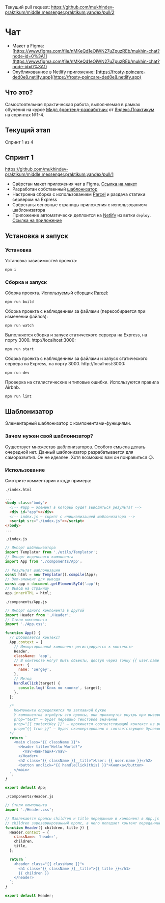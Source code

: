 Текущий pull request: https://github.com/mukhindev-praktikum/middle.messenger.praktikum.yandex/pull/2

# Чат

* Макет в Figma: [https://www.figma.com/file/nMKeQd1eOiWN27uZpuzREb/mukhin-chat?node-id=0%3A1](https://www.figma.com/file/nMKeQd1eOiWN27uZpuzREb/mukhin-chat?node-id=0%3A1)
* Опубликованное в Netlify приложение: [https://frosty-poincare-ded0e8.netlify.app](https://frosty-poincare-ded0e8.netlify.app)

## Что это?

Cамостоятельная практическая работа, выполняемая в рамках обучения на курсе [Мидл фронтенд-разработчик](https://praktikum.yandex.ru/middle-frontend/) от [Яндекс.Практикум](https://praktikum.yandex.ru) на спринтах №1-4.

## Текущий этап

Спринт 1 из 4

## Спринт 1

https://github.com/mukhindev-praktikum/middle.messenger.praktikum.yandex/pull/1
* Свёрстан макет приложения чат в Figma. [Ссылка на макет](https://www.figma.com/file/nMKeQd1eOiWN27uZpuzREb/mukhin-chat?node-id=0%3A1)
* Разработан собственный [шаблонизатор](#шаблонизатор)
* Настроена сборка с использованием [Parcel](https://parceljs.org/) и раздача статики сервером на Express
* Свёрстаны основные страницы приложения с использованием шаблонизатора
* Приложение автоматически деплоится на [Netlify](https://www.netlify.com/) из ветки `deploy`. [Ссылка на приложение](https://frosty-poincare-ded0e8.netlify.app)

## Установка и запуск

### Установка

Установка зависимостей проекта:

```bash
npm i
```

### Сборка и запуск

Сборка проекта. Используемый сборщик [Parcel](https://parceljs.org/):

```bash
npm run build
```

Сборка проекта с наблюдением за файлами (пересобирается при изменении файлов):

```bash
npm run watch
```

Выполняется сборка и запуск статического сервера на Express, на порту 3000. http://localhost:3000:

```bash
npm run start
```

Сборка проекта с наблюдением за файлами и запуск статического сервера на Express, на порту 3000. http://localhost:3000:

```bash
npm run dev
```

Проверка на стилистические и типовые ошибки. Используются правила Airbnb.

```bash
npm run lint
```

## Шаблонизатор

Элементарный шаблонизатор с компонентами-функциями.

### Зачем нужен свой шаблонизатор?

Существует множество шаблонизаторов. Особого смысла делать очередной нет.
Данный шаблонизатор разрабатывается для саморазвития. Он не идеален. Хотя возможно вам он понравиться 😉.

### Использование

Смотрите комментарии к коду примера:

`./index.html`

```html
...
<body class="body">
  <!-- #app — элемент в который будет выводиться результат -->
  <div id="app"></div>
  <!-- index.js — скрипт с инициализацией шаблонизатора -->
  <script src="./index.js"></script>
</body>
...
```

`./index.js`

```js
// Импорт шаблонизатора
import Templator from './utils/Templator';
// Импорт индексного компонента
import App from './components/App';

// Результат шаблонизации
const html = new Templator().compile(App);
// Dom-элемент для вывода
const app = document.getElementById('app');
// Вывод на страницу
app.innerHTML = html;
```

`./components/App.js`

```js
// Импорт одного компонента в другой
import Header from './Header';
// Стили компонента
import './App.css';

function App() {
  // Добавляется контекст
  App.context = {
    // Импортированый компонент регистрируется к контексте
    Header,
    className: 'app',
    // В контексте могут быть объекты, доступ через точку {{ user.name }}
    user: {
      name: 'Sergey',
    },
    // Метод
    handleClick(target) {
      console.log('Клик по кнопке', target);
    },
  };

  /* 
    Компоненты определяются по заглавной букве
    У компонентов атрибуты это пропсы, они прокинутся внутрь при вызове компонента
    prop="text" — будет передано текстовое значение
    prop="{{ contextKey }}" — прокинется соответствующий контекст из родителя
    prop="{{ true }}" — будет сконвертировано в соответствующее булевое значение
  */
  return `
    <main class="{{ className }}">
      <Header title="Hello World!">
        <nav>Навигация</nav>
      </Header>
      <h2 class="{{ className }}__title">User: {{ user.name }}</h2>
      <button onclick="{{ handleClick(this) }}">Кнопка</button>
    </main>
  `;
}

export default App;
```

`./components/Header.js`

```js
// Стили компонента
import './Header.css';

// Извлекаются пропсы children и title переданные в компонент в App.js
// children зарезервированный пропс, в него попадает контент переданный между тегами компонента
function Header({ children, title }) {
  Header.context = {
    className: 'header',
    children,
    title,
  };

  return `
    <header class="{{ className }}">
      <h1 class="{{ className }}__title">{{ title }}</h1>
      {{ children }}
    </header>
  `;
}

export default Header;
```

